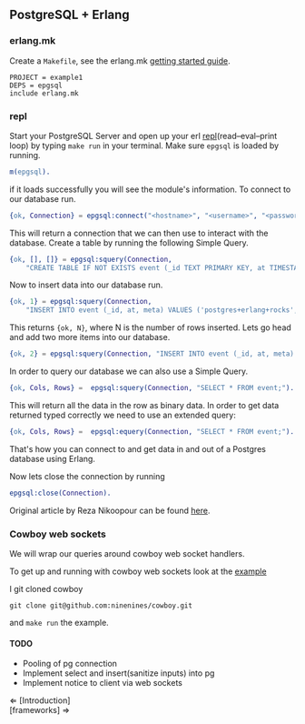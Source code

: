## PostgreSQL + Erlang

### erlang.mk

Create a `Makefile`, see the erlang.mk [getting started guide](https://erlang.mk/guide/getting_started.html).
```make
PROJECT = example1
DEPS = epgsql
include erlang.mk
```

### repl

Start your PostgreSQL Server and open up your erl [repl](http://erlang.org/doc/man/erl.html)(read–eval–print loop) by typing `make run` in your terminal.  Make sure `epgsql` is loaded by running.
```erl
m(epgsql).
```
if it loads successfully you will see the module's information.
To connect to our database run.

```erl
{ok, Connection} = epgsql:connect("<hostname>", "<username>", "<password>", [{database, "<dbname>"}]).
```
This will return a connection that we can then use to interact with the database.
Create a table by running the following Simple Query.
```erl
{ok, [], []} = epgsql:squery(Connection, 
    "CREATE TABLE IF NOT EXISTS event (_id TEXT PRIMARY KEY, at TIMESTAMP, meta JSONB);").
```
Now to insert data into our database run.
```erl
{ok, 1} = epgsql:squery(Connection, 
    "INSERT INTO event (_id, at, meta) VALUES ('postgres+erlang+rocks', now(), '{\"learning\": \"Welcome to Erlang and PostgreSQL.\"}'::JSONB);").
```
This returns `{ok, N}`, where N is the number of rows inserted.  Lets go head and add two more items into our database.
```erl
{ok, 2} = epgsql:squery(Connection, "INSERT INTO event (_id, at, meta) VALUES ('blank meta', now(), NULL), ('blank meta', now(), '{}') ;").
```
In order to query our database we can also use a Simple Query.
```erl
{ok, Cols, Rows} =  epgsql:squery(Connection, "SELECT * FROM event;").
```
This will return all the data in the row as binary data.
In order to get data returned typed correctly we need to use an extended query:
```erl
{ok, Cols, Rows} =  epgsql:equery(Connection, "SELECT * FROM event;").
```
That's how you can connect to and get data in and out of a Postgres database using Erlang.

Now lets close the connection by running
```erl
epgsql:close(Connection).
```

Original article by Reza Nikoopour can be found [here][org].

[org]: http://www.nikoopour.com/2016/05/postgres-erlang-on-osx-part-2.html      


### Cowboy web sockets

We will wrap our queries around cowboy web socket handlers. 

To get up and running with cowboy web sockets look at the [example][cowboy web socket example]

[cowboy web socket example]: https://github.com/ninenines/cowboy/tree/master/examples/websocket

I git cloned cowboy

`git clone git@github.com:ninenines/cowboy.git`

and `make run` the example.


#### TODO

- Pooling of pg connection
- Implement select and insert(sanitize inputs) into pg
- Implement notice to client via web sockets

<div class="u-pull-left">
&#8656; [Introduction]
</div> 
<div class="u-pull-right">
[frameworks] &#8658;
</div>
<br>

[Index]: ?md/index.md
[Introduction]: ?md/intro.md
[Real Time Aggregation(PostgreSQL)]: ?md/try-citus.md
[Erlang and PostgreSQL(epgsql)]: ?md/erlang+epgsql.md
[frameworks]: ?md/framework.md
[System(*nix)]: ?md/nix.md